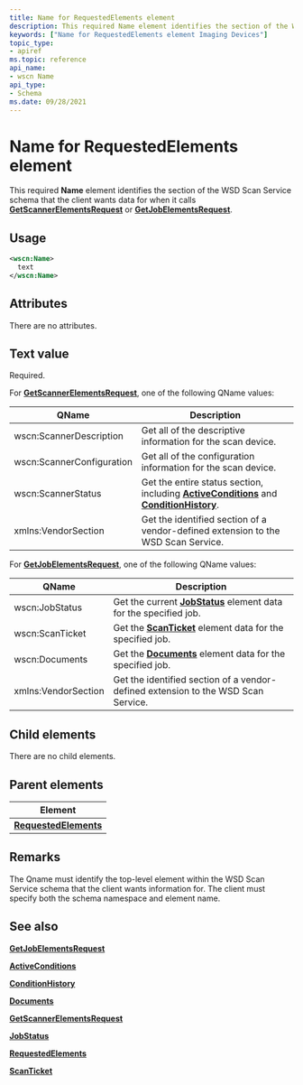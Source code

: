 ```yaml
---
title: Name for RequestedElements element
description: This required Name element identifies the section of the WSD Scan Service schema that the client wants data for when it calls GetScannerElementsRequest or GetJobElementsRequest.
keywords: ["Name for RequestedElements element Imaging Devices"]
topic_type:
- apiref
ms.topic: reference
api_name:
- wscn Name
api_type:
- Schema
ms.date: 09/28/2021
---
```


# Name for RequestedElements element

This required **Name** element identifies the section of the WSD Scan Service schema that the client wants data for when it calls [**GetScannerElementsRequest**](getscannerelementsrequest.md) or [**GetJobElementsRequest**](getjobelementsrequest.md).

## Usage

```xml
<wscn:Name>
  text
</wscn:Name>
```

## Attributes

There are no attributes.

## Text value

Required.

For [**GetScannerElementsRequest**](getscannerelementsrequest.md), one of the following QName values:

| QName | Description |
|--|--|
| wscn:ScannerDescription | Get all of the descriptive information for the scan device. |
| wscn:ScannerConfiguration | Get all of the configuration information for the scan device. |
| wscn:ScannerStatus | Get the entire status section, including [**ActiveConditions**](activeconditions.md) and [**ConditionHistory**](conditionhistory.md). |
| xmlns:VendorSection | Get the identified section of a vendor-defined extension to the WSD Scan Service. |

For [**GetJobElementsRequest**](getjobelementsrequest.md), one of the following QName values:

| QName | Description |
|--|--|
| wscn:JobStatus | Get the current [**JobStatus**](jobstatus.md) element data for the specified job. |
| wscn:ScanTicket | Get the [**ScanTicket**](scanticket.md) element data for the specified job. |
| wscn:Documents | Get the [**Documents**](documents.md) element data for the specified job. |
| xmlns:VendorSection | Get the identified section of a vendor-defined extension to the WSD Scan Service. |

## Child elements

There are no child elements.

## Parent elements

| Element |
|--|
| [**RequestedElements**](requestedelements.md) |

## Remarks

The Qname must identify the top-level element within the WSD Scan Service schema that the client wants information for. The client must specify both the schema namespace and element name.

## See also

[**GetJobElementsRequest**](getjobelementsrequest.md)

[**ActiveConditions**](activeconditions.md)

[**ConditionHistory**](conditionhistory.md)

[**Documents**](documents.md)

[**GetScannerElementsRequest**](getscannerelementsrequest.md)

[**JobStatus**](jobstatus.md)

[**RequestedElements**](requestedelements.md)

[**ScanTicket**](scanticket.md)

